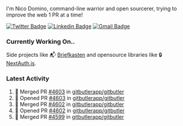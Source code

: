 
I'm Nico Domino, command-line warrior and open sourcerer, trying to improve the web 1 PR at a time!

[![Twitter Badge](https://img.shields.io/badge/-@ndom91-1ca0f1?style=flat-square&labelColor=1ca0f1&logo=twitter&logoColor=white&link=https://twitter.com/ndom91)](https://twitter.com/ndom91) [![Linkedin Badge](https://img.shields.io/badge/-ndom91-blue?style=flat-square&logo=Linkedin&logoColor=white&link=https://www.linkedin.com/in/ndom91/)](https://www.linkedin.com/in/ndom91/) [![Gmail Badge](https://img.shields.io/badge/-yo@ndo.dev-c14438?style=flat-square&logo=mail.ru&logoColor=white&link=mailto:yo@ndo.dev)](mailto:yo@ndo.dev)

### Currently Working On..

Side projects like 📬 [Briefkasten](https://briefkastenhq.com) and opensource libraries like 🔒 [NextAuth.js](https://github.com/nextauthjs/next-auth).

<!--START_SECTION_PROFILE_VIEWS:readme-info-->
<!--END_SECTION_PROFILE_VIEWS:readme-info-->

<!--START_SECTION_DAILY_COMMIT:readme-info-->
<!--END_SECTION_DAILY_COMMIT:readme-info-->

<!--START_SECTION_WEEKLY_COMMIT:readme-info-->
<!--END_SECTION_WEEKLY_COMMIT:readme-info-->

### Latest Activity

<!--START_SECTION:activity-->
1. 🎉 Merged PR [#4603](https://github.com/gitbutlerapp/gitbutler/pull/4603) in [gitbutlerapp/gitbutler](https://github.com/gitbutlerapp/gitbutler)
2. 💪 Opened PR [#4603](https://github.com/gitbutlerapp/gitbutler/pull/4603) in [gitbutlerapp/gitbutler](https://github.com/gitbutlerapp/gitbutler)
3. 🎉 Merged PR [#4602](https://github.com/gitbutlerapp/gitbutler/pull/4602) in [gitbutlerapp/gitbutler](https://github.com/gitbutlerapp/gitbutler)
4. 💪 Opened PR [#4602](https://github.com/gitbutlerapp/gitbutler/pull/4602) in [gitbutlerapp/gitbutler](https://github.com/gitbutlerapp/gitbutler)
5. 🎉 Merged PR [#4599](https://github.com/gitbutlerapp/gitbutler/pull/4599) in [gitbutlerapp/gitbutler](https://github.com/gitbutlerapp/gitbutler)
<!--END_SECTION:activity-->
